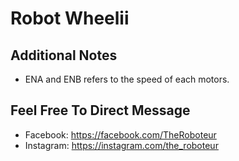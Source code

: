 # Robot Wheelii

## Additional Notes
* ENA and ENB refers to the speed of each motors.

## Feel Free To Direct Message
* Facebook: https://facebook.com/TheRoboteur
* Instagram: https://instagram.com/the_roboteur
